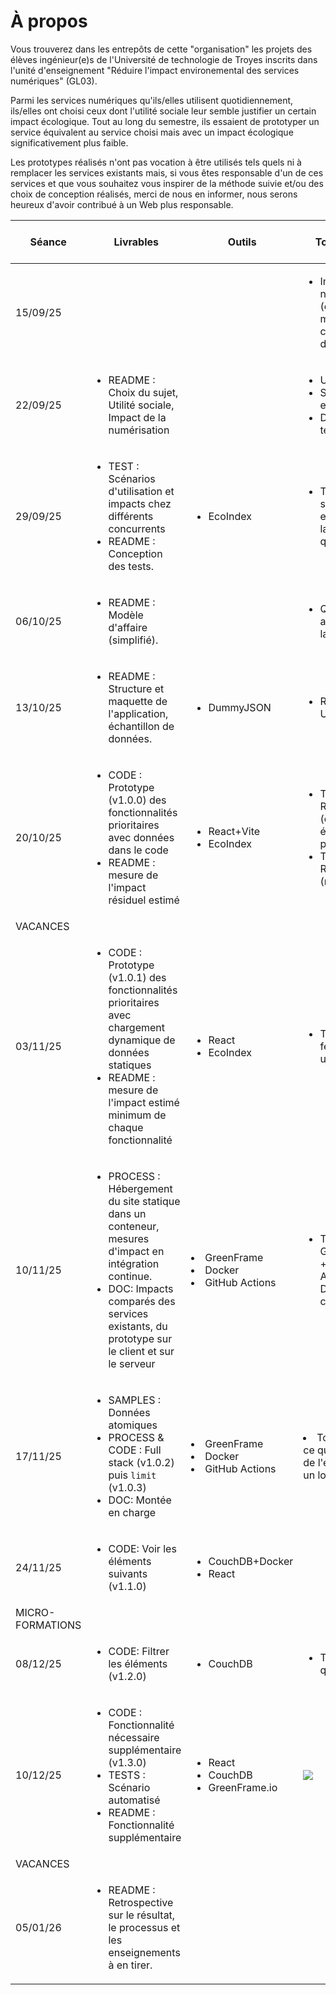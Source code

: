 # À propos

Vous trouverez dans les entrepôts de cette "organisation" les projets des élèves ingénieur(e)s de l'Université de technologie de Troyes inscrits dans l'unité d'enseignement "Réduire l'impact environemental des services numériques" (GL03).

Parmi les services numériques qu'ils/elles utilisent quotidiennement, ils/elles ont choisi ceux dont l'utilité sociale leur semble justifier un certain impact écologique.
Tout au long du semestre, ils essaient de prototyper un service équivalent au service choisi mais avec un impact écologique significativement plus faible.

Les prototypes réalisés n'ont pas vocation à être utilisés tels quels ni à remplacer les services existants mais, si vous êtes responsable d'un de ces services et que vous souhaitez vous inspirer de la méthode suivie et/ou des choix de conception réalisés, merci de nous en informer, nous serons heureux d'avoir contribué à un Web plus responsable.

| Séance   | Livrables | Outils | Topo ou tuto | Acquis d'apprentissage à valider |
| -------- | -------- | ------ | ------------ | ---------------------- |
| 15/09/25 |  |  | <ul><li>Impacts du numérique (enjeux, mesures, capacité d'action)</li></ul> |
| 22/09/25 | <ul><li>README : Choix du sujet, Utilité sociale, Impact de la numérisation</li></ul> | | <ul><li>Utilité, Usages</li><li>Substitution, effet rebond</li><li>Démocratie technique</li></ul> | ![](https://steatite.utt.fr/picture/66b19e459dfa6431e1e533203010184a85b15801) |
| 29/09/25 | <ul><li>TEST : Scénarios d'utilisation et impacts chez différents concurrents</li><li>README : Conception des tests.</li></ul> | <ul><li>EcoIndex</li></ul> | <ul><li>Tuto EcoIndex sur un exemple ("lire la presse quotidienne")</li></ul> | ![](https://steatite.utt.fr/picture/06783bf0bce1aae94f6f348385b2cf669fd184a5)
| 06/10/25 | <ul><li> README : Modèle d'affaire (simplifié).</li></ul> | | <ul><li>Quelles alternatives à la publicité ?</li></ul> | 
| 13/10/25 | <ul><li> README : Structure et maquette de l'application, échantillon de données.</li></ul> | <ul><li>DummyJSON</li></ul> | <ul><li>Ressources et URI</li> | Concevoir |
| 20/10/25 | <ul><li>CODE : Prototype (v1.0.0) des fonctionnalités prioritaires avec données dans le code</li><li> README : mesure de l'impact résiduel estimé</li></ul> | <ul><li>React+Vite</li><li>EcoIndex</li></ul> | <ul><li>Tuto avec React+Vite (composants, états et propriétés)</li><li>Tuto avec React+Vite (minification)</li></ul> | 
| VACANCES |
| 03/11/25 | <ul><li>CODE : Prototype (v1.0.1) des fonctionnalités prioritaires avec chargement dynamique de données statiques</li><li>README : mesure de l'impact estimé minimum de chaque fonctionnalité</li></ul> | <ul><li>React</li><li>EcoIndex</li></ul> | <ul><li>Tuto (avec fetch et useEffect)</li></ul> | ![](https://steatite.utt.fr/picture/ebcda96b8ae6811ed4b06ad10695073ef4441469) |
| 10/11/25 | <ul><li>PROCESS : Hébergement du site statique dans un conteneur, mesures d'impact en intégration continue.</li><li>DOC: Impacts comparés des services existants, du prototype sur le client et sur le serveur</li></ul> | <li>GreenFrame</li><li>Docker</li><li>GitHub Actions</li> | <ul><li>Tuto GreenFrame.io + GitHub Actions + Docker compose</li></ul>
| 17/11/25 | <ul><li>SAMPLES : Données atomiques</li><li>PROCESS & CODE : Full stack (v1.0.2) puis `limit` (v1.0.3)</li><li>DOC: Montée en charge</li></ul> | <li>GreenFrame</li><li>Docker</li><li>GitHub Actions</li> | <li>Topo : Qu'est-ce qui consomme de l'énergie dans un logiciel ?</li></ul> | ![](https://steatite.utt.fr/picture/c369039d198f5776e0e2087d1f9d12ee2d48dad4)
| 24/11/25 | <ul><li>CODE: Voir les éléments suivants (v1.1.0)</li></ul> | <ul><li>CouchDB+Docker</li><li>React</li></ul> | 
| MICRO-FORMATIONS |
| 08/12/25| <ul><li>CODE: Filtrer les éléments (v1.2.0)</li></ul> | <ul><li>CouchDB</ul> | <ul><li>Tuto Mango queries</li></ul> | 
| 10/12/25 | <ul><li>CODE : Fonctionnalité nécessaire supplémentaire (v1.3.0)</li><li>TESTS : Scénario automatisé</li><li>README : Fonctionnalité supplémentaire</li></ul> | <ul><li>React</li><li>CouchDB</li><li>GreenFrame.io</li></ul> | ![](https://steatite.utt.fr/picture/48eb631dd8fd317ae2b3d0c10719f88cc8356bb7) | 
| VACANCES |
| 05/01/26 | <ul><li>README : Retrospective sur le résultat, le processus et les enseignements à en tirer.</li></ul> | 

